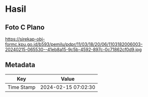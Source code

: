 # Hasil

## Foto C Plano

https://sirekap-obj-formc.kpu.go.id/b593/pemilu/pdpr/11/03/18/20/06/1103182006003-20240215-065530--41eb8a15-9c5b-4592-897c-0c71862cf0d9.jpg


## Metadata

| Key        | Value               |
| ---------- | ------------------- |
| Time Stamp | 2024-02-15 07:02:30 |



